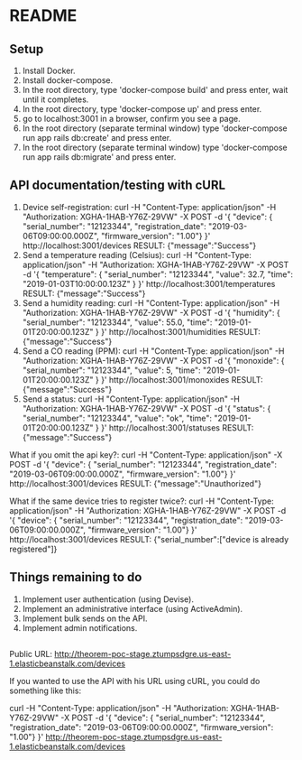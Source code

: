 # README

## Setup

1. Install Docker.
2. Install docker-compose.
3. In the root directory, type 'docker-compose build' and press enter, wait until it completes.
4. In the root directory, type 'docker-compose up' and press enter.
5. go to localhost:3001 in a browser, confirm you see a page.
6. In the root directory (separate terminal window) type 'docker-compose run app rails db:create' and press enter.
7. In the root directory (separate terminal window) type 'docker-compose run app rails db:migrate' and press enter.

## API documentation/testing with cURL

1. Device self-registration: curl -H "Content-Type: application/json" -H "Authorization: XGHA-1HAB-Y76Z-29VW" -X POST -d '{ "device": { "serial_number": "12123344", "registration_date": "2019-03-06T09:00:00.000Z", "firmware_version": "1.00"} }' http://localhost:3001/devices
RESULT: {"message":"Success"}
2. Send a temperature reading (Celsius): curl -H "Content-Type: application/json" -H "Authorization: XGHA-1HAB-Y76Z-29VW" -X POST -d '{ "temperature": { "serial_number": "12123344", "value": 32.7, "time": "2019-01-03T10:00:00.123Z" } }' http://localhost:3001/temperatures
RESULT: {"message":"Success"}
3. Send a humidity reading: curl -H "Content-Type: application/json" -H "Authorization: XGHA-1HAB-Y76Z-29VW" -X POST -d '{ "humidity": { "serial_number": "12123344", "value": 55.0, "time": "2019-01-01T20:00:00.123Z" } }' http://localhost:3001/humidities
RESULT: {"message":"Success"}
4. Send a CO reading (PPM): curl -H "Content-Type: application/json" -H "Authorization: XGHA-1HAB-Y76Z-29VW" -X POST -d '{ "monoxide": { "serial_number": "12123344", "value": 5, "time": "2019-01-01T20:00:00.123Z" } }' http://localhost:3001/monoxides
RESULT: {"message":"Success"}
5. Send a status: curl -H "Content-Type: application/json" -H "Authorization: XGHA-1HAB-Y76Z-29VW" -X POST -d '{ "status": { "serial_number": "12123344", "value": "ok", "time": "2019-01-01T20:00:00.123Z" } }' http://localhost:3001/statuses
RESULT: {"message":"Success"}

What if you omit the api key?:
curl -H "Content-Type: application/json" -X POST -d '{ "device": { "serial_number": "12123344", "registration_date": "2019-03-06T09:00:00.000Z", "firmware_version": "1.00"} }' http://localhost:3001/devices
RESULT: {"message":"Unauthorized"}

What if the same device tries to register twice?:
curl -H "Content-Type: application/json" -H "Authorization: XGHA-1HAB-Y76Z-29VW" -X POST -d '{ "device": { "serial_number": "12123344", "registration_date": "2019-03-06T09:00:00.000Z", "firmware_version": "1.00"} }' http://localhost:3001/devices
RESULT: {"serial_number":["device is already registered"]}

## Things remaining to do

1. Implement user authentication (using Devise).
2. Implement an administrative interface (using ActiveAdmin).
3. Implement bulk sends on the API.
4. Implement admin notifications.

##

Public URL: http://theorem-poc-stage.ztumpsdgre.us-east-1.elasticbeanstalk.com/devices

If you wanted to use the API with his URL using cURL, you could do something like this:

curl -H "Content-Type: application/json" -H "Authorization: XGHA-1HAB-Y76Z-29VW" -X POST -d '{ "device": { "serial_number": "12123344", "registration_date": "2019-03-06T09:00:00.000Z", "firmware_version": "1.00"} }' http://theorem-poc-stage.ztumpsdgre.us-east-1.elasticbeanstalk.com/devices
